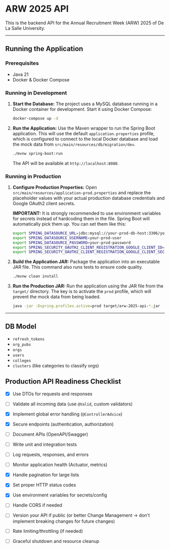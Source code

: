 # ARW 2025 API

This is the backend API for the Annual Recruitment Week (ARW) 2025 of De La Salle University.

---

## Running the Application

### Prerequisites
- Java 21
- Docker & Docker Compose

### Running in Development

1.  **Start the Database:**
    The project uses a MySQL database running in a Docker container for development. Start it using Docker Compose:
    ```bash
    docker-compose up -d
    ```

2.  **Run the Application:**
    Use the Maven wrapper to run the Spring Boot application. This will use the default `application.properties` profile, which is configured to connect to the local Docker database and load the mock data from `src/main/resources/db/migration/dev`.
    ```bash
    ./mvnw spring-boot:run
    ```
    The API will be available at `http://localhost:8080`.

### Running in Production

1.  **Configure Production Properties:**
    Open `src/main/resources/application-prod.properties` and replace the placeholder values with your actual production database credentials and Google OAuth2 client secrets.

    **IMPORTANT:** It is strongly recommended to use environment variables for secrets instead of hardcoding them in the file. Spring Boot will automatically pick them up. You can set them like this:
    ```bash
    export SPRING_DATASOURCE_URL=jdbc:mysql://your-prod-db-host:3306/your-prod-db
    export SPRING_DATASOURCE_USERNAME=your-prod-user
    export SPRING_DATASOURCE_PASSWORD=your-prod-password
    export SPRING_SECURITY_OAUTH2_CLIENT_REGISTRATION_GOOGLE_CLIENT_ID=your-google-client-id
    export SPRING_SECURITY_OAUTH2_CLIENT_REGISTRATION_GOOGLE_CLIENT_SECRET=your-google-client-secret
    ```

2.  **Build the Application JAR:**
    Package the application into an executable JAR file. This command also runs tests to ensure code quality.
    ```bash
    ./mvnw clean install
    ```

3.  **Run the Production JAR:**
    Run the application using the JAR file from the `target/` directory. The key is to activate the `prod` profile, which will prevent the mock data from being loaded.
    ```bash
    java -jar -Dspring.profiles.active=prod target/arw-2025-api-*.jar
    ```

---

## DB Model

- `refresh_tokens`
- `org_pubs`
- `orgs`
- `users`
- `colleges`
- `clusters` (like categories to classify orgs)

## **Production API Readiness Checklist**

- [x] Use DTOs for requests and responses
- [ ] Validate all incoming data (use `@Valid`, custom validators)
- [x] Implement global error handling (`@ControllerAdvice`)
- [x] Secure endpoints (authentication, authorization)
- [ ] Document APIs (OpenAPI/Swagger)
- [ ] Write unit and integration tests
- [ ] Log requests, responses, and errors
- [ ] Monitor application health (Actuator, metrics)
- [x] Handle pagination for large lists
- [x] Set proper HTTP status codes
- [x] Use environment variables for secrets/config
- [ ] Handle CORS if needed
- [ ] Version your API if public (or better Change Management -> don't implement breaking changes for future changes)
- [ ] Rate limiting/throttling (if needed)
- [ ] Graceful shutdown and resource cleanup

